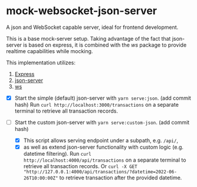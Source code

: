 # mock-websocket-json-server
A json and WebSocket capable server, ideal for frontend development.

This is a base mock-server setup. Taking advantage of the fact that json-server is based on express,
it is combined with the _ws_ package to provide realtime capabilities while mocking. 

This implementation utilizes:
1. [Express](https://github.com/expressjs/expressjs.com)
2. [json-server](https://github.com/typicode/json-server)
3. [ws](https://github.com/websockets/ws)

- [x] Start the simple (default) json-server with `yarn serve:json`. (add commit hash)
Run `curl http://localhost:3000/transactions` on a separate terminal to retrieve all transaction records.

- [ ] Start the custom json-server with `yarn serve:custom-json`. (add commit hash)
    - [x] This script allows serving endpoint under a subpath, e.g. `/api/`,
    - [x] as well as extend json-server functionality with custom logic (e.g. datetime filtering).
Run `curl http://localhost:4000/api/transactions` on a separate terminal to retrieve all transaction records.
Or `curl -X GET "http://127.0.0.1:4000/api/transactions/?datetime=2022-06-26T10:00:00Z"` to retrieve transaction after the provided datetime.
